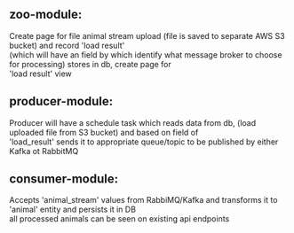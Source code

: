 ## zoo-module:  

Create page for file animal stream upload (file is saved to separate AWS S3 bucket) and record 'load result'  
(which will have an field by which identify what message broker to choose for processing) stores in db, create page for   
'load result' view

## producer-module:

Producer will have a schedule task which reads data from db, (load uploaded file from S3 bucket) and based on field of  
'load_result' sends it to appropriate queue/topic to be published by either Kafka ot RabbitMQ  

## consumer-module:

Accepts 'animal_stream' values from RabbiMQ/Kafka and transforms it to 'animal' entity and persists it in DB  
all processed animals can be seen on existing api endpoints
